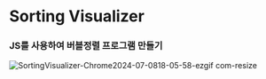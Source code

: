 <h1>Sorting Visualizer</h1>

<h3>JS를 사용하여 버블정렬 프로그램 만들기</h3>

![SortingVisualizer-Chrome2024-07-0818-05-58-ezgif com-resize](https://github.com/leeyongha2006/Javascript-project/assets/126844590/ca83497a-5d63-49a0-a9fa-0049a4321324)

